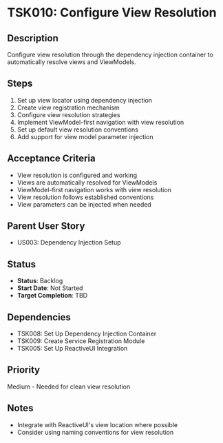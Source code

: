 # TSK010: Configure View Resolution

## Description
Configure view resolution through the dependency injection container to automatically resolve views and ViewModels.

## Steps
1. Set up view locator using dependency injection
2. Create view registration mechanism
3. Configure view resolution strategies
4. Implement ViewModel-first navigation with view resolution
5. Set up default view resolution conventions
6. Add support for view model parameter injection

## Acceptance Criteria
- View resolution is configured and working
- Views are automatically resolved for ViewModels
- ViewModel-first navigation works with view resolution
- View resolution follows established conventions
- View parameters can be injected when needed

## Parent User Story
- US003: Dependency Injection Setup

## Status
- **Status**: Backlog
- **Start Date**: Not Started
- **Target Completion**: TBD

## Dependencies
- TSK008: Set Up Dependency Injection Container
- TSK009: Create Service Registration Module
- TSK005: Set Up ReactiveUI Integration

## Priority
Medium - Needed for clean view resolution

## Notes
- Integrate with ReactiveUI's view location where possible
- Consider using naming conventions for view resolution
